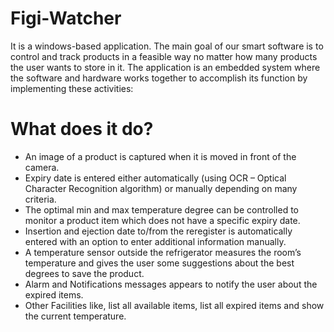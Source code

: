 # Figi-Watcher
It is a windows-based application. The main goal of our smart software is to control and track products in a feasible way no matter how many products the user wants to store in it. The application is an embedded system where the software and hardware works together to accomplish its function by implementing these activities:

# What does it do?

* An image of a product is captured when it is moved in front of the camera.
* Expiry date is entered either automatically (using OCR – Optical Character Recognition algorithm) or manually depending on many criteria.
* The optimal min and max temperature degree can be controlled to monitor a product item which does not have a specific expiry date.
* Insertion and ejection date to/from the reregister is automatically entered with an option to enter additional information manually.
* A temperature sensor outside the refrigerator measures the room’s temperature and gives the user some suggestions about the best degrees to save the product.
* Alarm and Notifications messages appears to notify the user about the expired items.
* Other Facilities like, list all available items, list all expired items and show the current temperature.